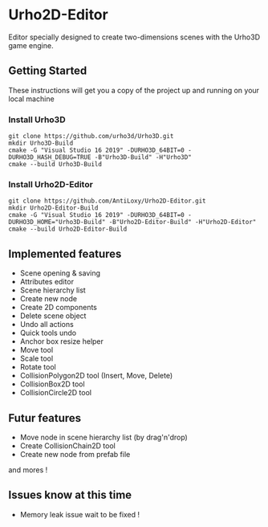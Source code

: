 
# Urho2D-Editor
Editor specially designed to create two-dimensions scenes with the Urho3D game engine.

## Getting Started
These instructions will get you a copy of the project up and running on your local machine

### Install Urho3D
    git clone https://github.com/urho3d/Urho3D.git
    mkdir Urho3D-Build
    cmake -G "Visual Studio 16 2019" -DURHO3D_64BIT=0 -DURHO3D_HASH_DEBUG=TRUE -B"Urho3D-Build" -H"Urho3D"
    cmake --build Urho3D-Build

### Install Urho2D-Editor
    git clone https://github.com/AntiLoxy/Urho2D-Editor.git
    mkdir Urho2D-Editor-Build
    cmake -G "Visual Studio 16 2019" -DURHO3D_64BIT=0 -DURHO3D_HOME="Urho3D-Build" -B"Urho2D-Editor-Build" -H"Urho2D-Editor"
    cmake --build Urho2D-Editor-Build

## Implemented features
 - Scene opening & saving
 - Attributes editor
 - Scene hierarchy list
 - Create new node
 - Create 2D components
 - Delete scene object
 - Undo all actions
 - Quick tools undo
 - Anchor box resize helper
 - Move tool
 - Scale tool
 - Rotate tool
 - CollisionPolygon2D tool (Insert, Move, Delete)
 - CollisionBox2D tool
 - CollisionCircle2D tool
 
 ## Futur features
 
 - Move node in scene hierarchy list (by drag'n'drop)
 - Create CollisionChain2D tool
 - Create new node from prefab file

and mores !

## Issues know at this time

 - Memory leak issue wait to be fixed !
